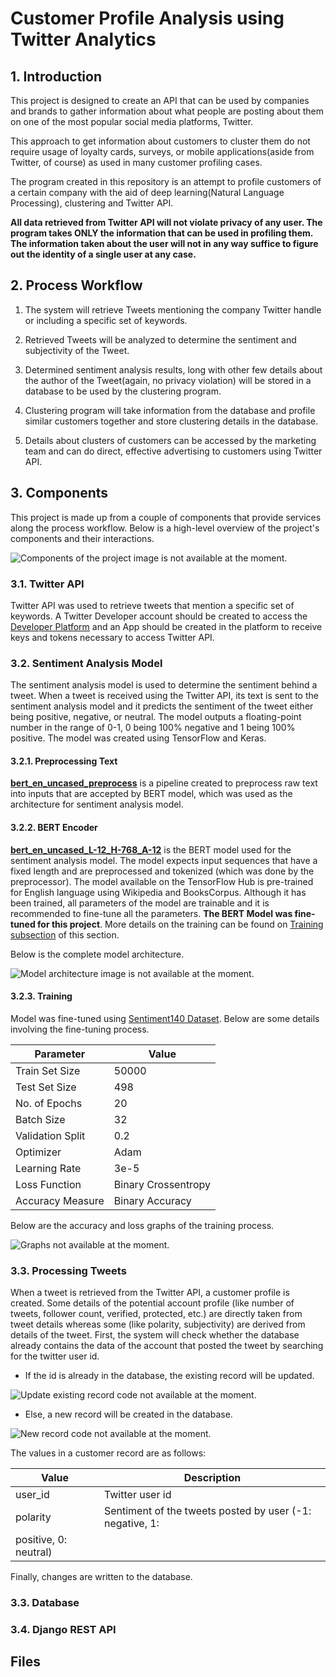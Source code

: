 # Customer Profile Analysis using Twitter Analytics

## 1. Introduction

This project is designed to create an API that can be used by companies and brands to gather information about what people are posting about them on one of the most popular social media platforms, Twitter.

This approach to get information about customers to cluster them do not require usage of loyalty cards, surveys, or mobile applications(aside from Twitter, of course) as used in many customer profiling cases.

The program created in this repository is an attempt to profile customers of a certain company with the aid of deep learning(Natural Language Processing), clustering and Twitter API.

**All data retrieved from Twitter API will not violate privacy of any user. The program takes ONLY the information that can be used in profiling them. The information taken about the user will not in any way suffice to figure out the identity of a single user at any case.**  

## 2. Process Workflow

1. The system will retrieve Tweets mentioning the company Twitter handle or including a specific set of keywords.

2. Retrieved Tweets will be analyzed to determine the sentiment and subjectivity of the Tweet.

3. Determined sentiment analysis results, long with other few details about the author of the Tweet(again, no privacy violation) will be stored in a database to be used by the clustering program.

4. Clustering program will take information from the database and profile similar customers together and store clustering details in the database.

5. Details about clusters of customers can be accessed by the marketing team and can do direct, effective advertising to customers using Twitter API.


## 3. Components

This project is made up from a couple of components that provide services along the process workflow. Below is a high-level overview of the project's components and their interactions.

![Components of the project image is not available at the moment.](docs/components.png)

### 3.1. Twitter API

Twitter API was used to retrieve tweets that mention a specific set of keywords. A Twitter Developer account should be created to access the [Developer Platform](https://developer.twitter.com/en) and an App should be created in the platform to receive keys and tokens necessary to access Twitter API.

### 3.2. Sentiment Analysis Model

The sentiment analysis model is used to determine the sentiment behind a tweet. When a tweet is received using the Twitter API, its text is sent to the sentiment analysis model and it predicts the sentiment of the tweet either being positive, negative, or neutral. The model outputs a floating-point number in the range of 0-1, 0 being 100% negative and 1 being 100% positive. The model was created using TensorFlow and Keras.

#### 3.2.1. Preprocessing Text

[**bert_en_uncased_preprocess**](https://tfhub.dev/tensorflow/bert_en_uncased_preprocess/3) is a pipeline created to preprocess raw text into inputs that are accepted by BERT model, which was used as the architecture for sentiment analysis model.

#### 3.2.2. BERT Encoder

[**bert_en_uncased_L-12_H-768_A-12**](https://tfhub.dev/tensorflow/bert_en_uncased_L-12_H-768_A-12/4) is the BERT model used for the sentiment analysis model. The model expects input sequences that have a fixed length and are preprocessed and tokenized (which was done by the preprocessor). The model available on the TensorFlow Hub is pre-trained for English language using Wikipedia and BooksCorpus. Although it has been trained, all parameters of the model are trainable and it is recommended to fine-tune all the parameters. **The BERT Model was fine-tuned for this project**. More details on the training can be found on [Training subsection](#323-training) of this section.

Below is the complete model architecture.

![Model architecture image is not available at the moment.](docs/model_archi.png)

#### 3.2.3. Training

Model was fine-tuned using [Sentiment140 Dataset](https://www.kaggle.com/kazanova/sentiment140). Below are some details involving the fine-tuning process.

| Parameter | Value |
| --------- | ----- |
| Train Set Size | 50000 |
| Test Set Size | 498 |
| No. of Epochs | 20 | 
| Batch Size | 32 |
| Validation Split | 0.2 |
| Optimizer | Adam |
| Learning Rate | 3e-5 |
| Loss Function | Binary Crossentropy |
| Accuracy Measure | Binary Accuracy |

Below are the accuracy and loss graphs of the training process.

![Graphs not available at the moment.](docs/accuracy_and_loss.png)

### 3.3. Processing Tweets

When a tweet is retrieved from the Twitter API, a customer profile is created. Some details of the potential account profile (like number of tweets, follower count, verified, protected, etc.) are directly taken from tweet details whereas some (like polarity, subjectivity) are derived from details of the tweet. First, the system will check whether the database already contains the data of the account that posted the tweet by searching for the twitter user id.

- If the id is already in the database, the existing record will be updated.

![Update existing record code not available at the moment.](docs/ss_existing.png)

- Else, a new record will be created in the database.

![New record code not available at the moment.](docs/new_profile.png)

The values in a customer record are as follows:

| Value | Description |
| ----- | ----------- |
| user_id | Twitter user id |
| polarity | Sentiment of the tweets posted by user (-1: negative, 1:
positive, 0: neutral) |


Finally, changes are written to the database.

### 3.3. Database

### 3.4. Django REST API

## Files



